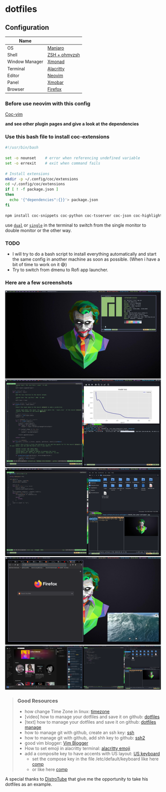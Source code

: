# dotfiles

## Configuration
|Name              |                                                            |
|------------------|------------------------------------------------------------|
|OS                |[Manjaro](https://manjaro.org/)                             |
|Shell             |[ZSH + ohmyzsh](https://ohmyz.sh/)                          |
|Window Manager    |[Xmonad](https://xmonad.org/)                               |
|Terminal          |[Alacritty](https://github.com/alacritty/alacritty)         |
|Editor            |[Neovim](https://neovim.io/)                                |
|Panel             |[Xmobar](https://xmobar.org/)                               |
|Browser           |[Firefox](https://www.mozilla.org/en-US/firefox/new/)       | 

### Before use neovim with this config

[Coc-vim](https://github.com/neoclide/coc.nvim)

**and see other plugin pages and give a look at the dependencies**

### Use this bash file to install coc-extensions

```bash
#!/usr/bin/bash

set -o nounset    # error when referencing undefined variable
set -o errexit    # exit when command fails

# Install extensions
mkdir -p ~/.config/coc/extensions
cd ~/.config/coc/extensions
if [ ! -f package.json ]
then
  echo '{"dependencies":{}}'> package.json
fi

npm install coc-snippets coc-python coc-tsserver coc-json coc-highlight coc-explorer coc-emoji coc-vimlsp --global-style --ignore-scripts --no-bin-links --no-package-lock --only=prod
```

use [`dual`](https://github.com/vlnraf/dotfiles/blob/master/.zshrc) or [`single`](https://github.com/vlnraf/dotfiles/blob/master/.zshrc) in the terminal to switch from the single monitor to double monitor or the other way.

### TODO

- I will try to do a bash script to install everything automatically and start the same config in another machine as soon as possible. (When i have a bit of time to work on it 😅)
- Try to switch from dmenu to Rofi app launcher.

### Here are a few screenshots
![Sysinfo](./Pictures/screenshots/2020-11-09_18-03.png?raw=true "System Info")
![Work](./Pictures/screenshots/2020-11-09_14-08.png?raw=true "Work Flow")
![Files](./Pictures/screenshots/2020-11-09_17-18_1.png?raw=true "File Managers")
![Browser](./Pictures/screenshots/2020-11-09_17-23.png?raw=true "Browser")
![Double](./Pictures/screenshots/2020-11-09_17-18.png?raw=true "Double Monitor")

> ### Good Resources
> 
> - how change Time Zone in linux: [timezone](https://phoenixnap.com/kb/how-to-set-or-change-timezone-date-time-ubuntu)   
> - [video] how to manage your dotfiles and save it on github: [dotfiles](https://www.youtube.com/watch?v=awtfkl50bUQ&ab_channel=ElliotJackson)    
> - [text] how to manage your dotfiles and save it on github: [dotfiles manage](https://www.atlassian.com/git/tutorials/dotfiles)    
> - how to manage git with github, create an ssh key: [ssh](https://docs.github.com/en/github/authenticating-to-github/generating-a-new-ssh-key-and-adding-it-to-the-ssh-agent)    
> - how to manage git with github, add shh key to github: [ssh2](https://docs.github.com/en/github/authenticating-to-github/adding-a-new-ssh-key-to-your-github-account)    
> - good vim blogger: [Vim Blogger](https://www.chrisatmachine.com/)    
> - How to set emoji in alacritty terminal: [alacritty emoji](https://github.com/alacritty/alacritty/issues/153)    
> - add a composite key to have accents with US layout: [US keyboard](https://bbs.archlinux.org/viewtopic.php?id=164150)    
>    - set the compose key in the file /etc/default/keyboard like here [comp](https://askubuntu.com/questions/121474/permanently-change-keyboard-layout)  
>    - or like here [comp](https://www.reddit.com/r/linux4noobs/comments/890gxm/making_the_compose_key_permanent/)


A special thanks to [DistroTube](https://distrotube.com/) that give me the opportunity to take his dotfiles as an example.
